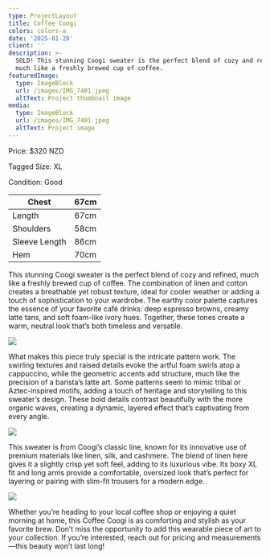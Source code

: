 ```yaml
---
type: ProjectLayout
title: Coffee Coogi
colors: colors-a
date: '2025-01-20'
client: ''
description: >-
  SOLD! This stunning Coogi sweater is the perfect blend of cozy and refined,
  much like a freshly brewed cup of coffee.
featuredImage:
  type: ImageBlock
  url: /images/IMG_7401.jpeg
  altText: Project thumbnail image
media:
  type: ImageBlock
  url: /images/IMG_7401.jpeg
  altText: Project image
---
```

Price: $320 NZD

Tagged Size: XL

Condition: Good

| Chest         | 67cm |
| ------------- | ---- |
| Length        | 67cm |
| Shoulders     | 58cm |
| Sleeve Length | 86cm |
| Hem           | 70cm |



This stunning Coogi sweater is the perfect blend of cozy and refined, much like a freshly brewed cup of coffee. The combination of linen and cotton creates a breathable yet robust texture, ideal for cooler weather or adding a touch of sophistication to your wardrobe. The earthy color palette captures the essence of your favorite café drinks: deep espresso browns, creamy latte tans, and soft foam-like ivory hues. Together, these tones create a warm, neutral look that’s both timeless and versatile.

![](/images/IMG_7397.jpeg)

What makes this piece truly special is the intricate pattern work. The swirling textures and raised details evoke the artful foam swirls atop a cappuccino, while the geometric accents add structure, much like the precision of a barista’s latte art. Some patterns seem to mimic tribal or Aztec-inspired motifs, adding a touch of heritage and storytelling to this sweater’s design. These bold details contrast beautifully with the more organic waves, creating a dynamic, layered effect that’s captivating from every angle.

![](/images/IMG_7399.jpeg)

This sweater is from Coogi’s classic line, known for its innovative use of premium materials like linen, silk, and cashmere. The blend of linen here gives it a slightly crisp yet soft feel, adding to its luxurious vibe. Its boxy XL fit and long arms provide a comfortable, oversized look that’s perfect for layering or pairing with slim-fit trousers for a modern edge.

![](/images/IMG_7400.jpeg)

Whether you’re heading to your local coffee shop or enjoying a quiet morning at home, this Coffee Coogi is as comforting and stylish as your favorite brew. Don’t miss the opportunity to add this wearable piece of art to your collection. If you’re interested, reach out for pricing and measurements—this beauty won’t last long!
